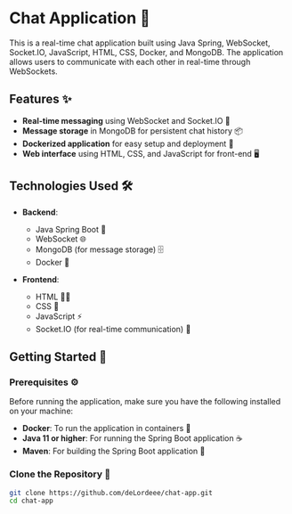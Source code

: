 # Chat Application 💬

This is a real-time chat application built using Java Spring, WebSocket, Socket.IO, JavaScript, HTML, CSS, Docker, and MongoDB. The application allows users to communicate with each other in real-time through WebSockets.

## Features ✨

- **Real-time messaging** using WebSocket and Socket.IO 🚀
- **Message storage** in MongoDB for persistent chat history 📦
- **Dockerized application** for easy setup and deployment 🐳
- **Web interface** using HTML, CSS, and JavaScript for front-end 🖥️

## Technologies Used 🛠️

- **Backend**:
  - Java Spring Boot 🖤
  - WebSocket 🌐
  - MongoDB (for message storage) 🗄️
  - Docker 🐋

- **Frontend**:
  - HTML 🧑‍💻
  - CSS 🎨
  - JavaScript ⚡
  - Socket.IO (for real-time communication) 🔌

## Getting Started 🚀

### Prerequisites ⚙️

Before running the application, make sure you have the following installed on your machine:

- **Docker**: To run the application in containers 🐳
- **Java 11 or higher**: For running the Spring Boot application ☕
- **Maven**: For building the Spring Boot application 🔧

### Clone the Repository 📂

```bash
git clone https://github.com/deLordeee/chat-app.git
cd chat-app
